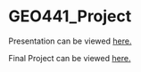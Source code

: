 # GEO441_Project
Presentation can be viewed [here.](https://docs.google.com/presentation/d/1zlHn96oVf7BOQFK7bSC-cwGIXmN4O4t4E3va-5QiN4c/edit?usp=sharing)

Final Project can be viewed [here.](https://storymaps.arcgis.com/stories/f5d8e8ecaf5645ae808aa6e6768090ad)
